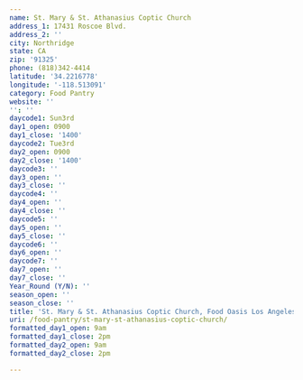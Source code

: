 ```yaml
---
name: St. Mary & St. Athanasius Coptic Church
address_1: 17431 Roscoe Blvd.
address_2: ''
city: Northridge
state: CA
zip: '91325'
phone: (818)342-4414
latitude: '34.2216778'
longitude: '-118.513091'
category: Food Pantry
website: ''
'': ''
daycode1: Sun3rd
day1_open: 0900
day1_close: '1400'
daycode2: Tue3rd
day2_open: 0900
day2_close: '1400'
daycode3: ''
day3_open: ''
day3_close: ''
daycode4: ''
day4_open: ''
day4_close: ''
daycode5: ''
day5_open: ''
day5_close: ''
daycode6: ''
day6_open: ''
daycode7: ''
day7_open: ''
day7_close: ''
Year_Round (Y/N): ''
season_open: ''
season_close: ''
title: 'St. Mary & St. Athanasius Coptic Church, Food Oasis Los Angeles'
uri: /food-pantry/st-mary-st-athanasius-coptic-church/
formatted_day1_open: 9am
formatted_day1_close: 2pm
formatted_day2_open: 9am
formatted_day2_close: 2pm

---
```

